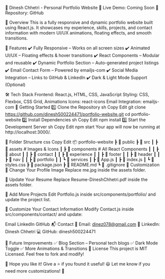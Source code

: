 ﻿🌟 Dinesh Chhetri - Personal Portfolio Website
🚀 Live Demo: Coming Soon
📁 Repository: GitHub

📌 Overview
This is a fully responsive and dynamic portfolio website built using React.js. It showcases my experience, skills, projects, and contact information with modern UI/UX animations, floating effects, and smooth transitions.

🎨 Features
✔️ Fully Responsive – Works on all screen sizes
✔️ Animated UI/UX – Floating effects & hover transitions
✔️ React Components – Modular and reusable
✔️ Dynamic Portfolio Section – Auto-generated project listings
✔️ Email Contact Form – Powered by emailjs-com
✔️ Social Media Integration – Links to GitHub & LinkedIn
✔️ Dark & Light Mode Support (Optional)

🛠️ Tech Stack
Frontend: React.js, HTML, CSS, JavaScript
Styling: CSS, Flexbox, CSS Grid, Animations
Icons: react-icons
Email Integration: emailjs-com
🚀 Getting Started
1️⃣ Clone the Repository
sh
Copy
Edit
git clone https://github.com/dinesh500224471/portfolio-website.git
cd portfolio-website
2️⃣ Install Dependencies
sh
Copy
Edit
npm install
3️⃣ Start the Development Server
sh
Copy
Edit
npm start
Your app will now be running at http://localhost:3000/.

📂 Folder Structure
css
Copy
Edit
📦 portfolio-website
 ┣ 📂 public
 ┣ 📂 src
 ┃ ┣ 📂 assets        # Images & Icons
 ┃ ┣ 📂 components    # All React Components
 ┃ ┃ ┣ 📂 about
 ┃ ┃ ┣ 📂 contact
 ┃ ┃ ┣ 📂 experience
 ┃ ┃ ┣ 📂 footer
 ┃ ┃ ┣ 📂 header
 ┃ ┃ ┣ 📂 nav
 ┃ ┃ ┣ 📂 portfolio
 ┃ ┃ ┗ 📂 services
 ┃ ┣ 📜 App.js
 ┃ ┣ 📜 index.js
 ┃ ┗ 📜 styles.css
 ┣ 📜 package.json
 ┣ 📜 README.md
 ┗ 📜 .gitignore
📌 Customization
🔹 Change Your Profile Image
Replace me.jpg inside the assets folder.

🔹 Update Your Resume
Replace Resume-DineshChhetri.pdf inside the assets folder.

🔹 Add More Projects
Edit Portfolio.js inside src/components/portfolio/ and update the project list.

🔹 Customize Your Contact Information
Modify Contact.js inside src/components/contact/ and update:

Email
LinkedIn
GitHub
📬 Contact
📧 Email: dinez078@gmail.com
🔗 LinkedIn: Dinesh Chhetri
💻 GitHub: dinesh500224471

🎯 Future Improvements
✅ Blog Section – Personal tech blogs
✅ Dark Mode Toggle
✅ More Animations & Transitions
📜 License
This project is MIT Licensed. Feel free to fork and modify!

🚀 Hope you like it! Give a ⭐️ if you found it useful! 😃
Let me know if you need more customizations! 🚀